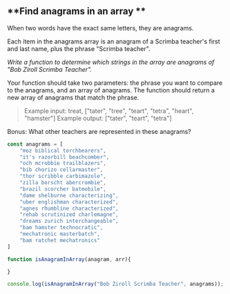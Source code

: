 ## **Find anagrams in an array ** 

When two words have the exact same letters, they are anagrams. 

Each item in the anagrams array is an anagram of a Scrimba teacher's
first and last name, plus the phrase "Scrimba teacher". 

_Write a function to determine which strings in the array are 
anagrams of "Bob Ziroll Scrimba Teacher"._

Your function should take two parameters: the phrase you want to compare to
the anagrams, and an array of anagrams. The function should return
a new array of anagrams that match the phrase. 

>Example input: treat, ["tater", "tree", "teart", "tetra", "heart", "hamster"]
Example output: ["tater", "teart", "tetra"]

Bonus: What other teachers are represented in these anagrams? 
 


```javascript
const anagrams = [
    "moz biblical torchbearers",  
    "it's razorbill beachcomber", 
    "och mcrobbie trailblazers", 
    "bib chorizo cellarmaster", 
    "thor scribble carbimazole", 
    "zilla borscht abercrombie", 
    "brazil scorcher batmobile", 
    "dame shelburne characterizing", 
    "uber englishman characterized", 
    "agnes rhumbline characterized", 
    "rehab scrutinized charlemagne", 
    "dreams zurich interchangeable", 
    "bam hamster technocratic", 
    "mechatronic masterbatch", 
    "bam ratchet mechatronics"
]

function isAnagramInArray(anagram, arr){

}

console.log(isAnagramInArray("Bob Ziroll Scrimba Teacher", anagrams));
```